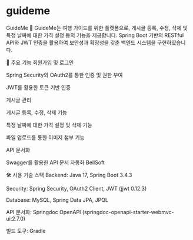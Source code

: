 # guideme
GuideMe 🧭
GuideMe는 여행 가이드를 위한 플랫폼으로, 게시글 등록, 수정, 삭제 및 특정 날짜에 대한 가격 설정 등의 기능을 제공합니다. Spring Boot 기반의 RESTful API와 JWT 인증을 활용하여 보안성과 확장성을 갖춘 백엔드 시스템을 구현하였습니다.

📌 주요 기능
회원가입 및 로그인

Spring Security와 OAuth2를 통한 인증 및 권한 부여

JWT를 활용한 토큰 기반 인증

게시글 관리

게시글 등록, 수정, 삭제 기능

특정 날짜에 대한 가격 설정 및 삭제 기능

파일 업로드를 통한 이미지 첨부 기능

API 문서화

Swagger를 활용한 API 문서 자동화
BellSoft

🛠️ 사용 기술 스택
Backend: Java 17, Spring Boot 3.4.3

Security: Spring Security, OAuth2 Client, JWT (jjwt 0.12.3)

Database: MySQL, Spring Data JPA, JPQL

API 문서화: Springdoc OpenAPI (springdoc-openapi-starter-webmvc-ui:2.7.0)

빌드 도구: Gradle
